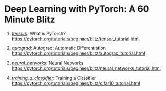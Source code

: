# Deep Learning with PyTorch: A 60 Minute Blitz

1. *[tensors](tensors/)*: What is PyTorch?  
	https://pytorch.org/tutorials/beginner/blitz/tensor_tutorial.html

2. *[autograd](autograd/)*: Autograd: Automatic Differentiation  
	https://pytorch.org/tutorials/beginner/blitz/autograd_tutorial.html

3. *[neural_networks](neural_networks/)*: Neural Networks  
	https://pytorch.org/tutorials/beginner/blitz/neural_networks_tutorial.html

4. *[training_a_classifier](training_a_classifier/)*: Training a Classifier  
	https://pytorch.org/tutorials/beginner/blitz/cifar10_tutorial.html
